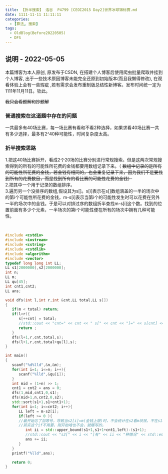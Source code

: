```yaml
---
title: 【折半搜索】 洛谷  P4799 [CEOI2015 Day2]世界冰球锦标赛.md
date: 1111-11-11 11:11:11
categories:
  - [算法, 搜索]
tags:
  - OldBlog(Before20220505)
  - DFS
---
```


## 说明 - 2022-05-05
本篇博客为本人原创, 原发布于CSDN, 在搭建个人博客后使用爬虫批量爬取并挂到个人博客, 出于一些技术原因博客未能完全还原到初始版本(而且我懒得修改), 在观看体验上会有一些瑕疵 ,若有需求会发布重制版总结性新博客。发布时间统一定为1111年11月11日。钦此。

~~我只会看题解和抄题解~~

### 普通搜索在这道题中存在的问题

一共最多有40场比赛，每一场比赛有看和不看2种选择，如果求看40场比赛一共有多少选择，最多有2^40种可能性，时间复杂度太高。

### 折半搜索思路

1.把这40场比赛拆开，看成2个20场的比赛分别进行常规搜索。但是这两次常规搜索得到的所有的可能性所花费的金钱都要用数组记录下来。（
~~数组中记录的是所有的可能性所花费的金钱，若金钱有相同的，也会重复记录下来，因为我们不是要找到所有的花费数目，而是找到所有的看比赛的可能性花费的金钱）~~  
2.把其中一个用于记录的数组排序。  
3.遍历另一个没排序的数组,假设其为s[]。s[i]表示在s[]数组涵盖的一半的场次中的第i个可能性所花费的金钱，m-s[i]表示当第i个的可能性发生时可以花费在另外一半的场次中的金钱。于是可以对排过序的数组折半查找m-s[i]这个数。找到的位置前面有多少个元素，一半场次的第i个可能性便在所有的场次中拥有几种可能性。


​    
```cpp
#include <cstdio>
#include <iostream>
#include <cstring>
#include <cstdlib>
#include <algorithm>
#include <vector>
typedef long long int LL;
LL s1[2000000],s2[2000000];
int n;
LL m;
LL qu[45];
int cnt1,cnt2;
LL ans;

void dfs(int l,int r,int &cnt,LL total,LL s[])
{
   if(m < total) return;
   if(l>r){
      s[++cnt] = total;
      //std::cout << "cnt=" << cnt << " s[" << cnt << "]=" << s[cnt] << std::endl;
      return ;
   }
   dfs(l+1,r,cnt,total,s);
   dfs(l+1,r,cnt,total+qu[l],s);
}

int main()
{
   scanf("%d%lld",&n,&m);
   for(int i=1; i<=n; i++){
      scanf("%lld",&qu[i]);
   }
   int mid = (1+n) >> 1;
   cnt1 = cnt2 = ans = 0;
   dfs(1,mid,cnt1,0,s1);
   dfs(mid+1,n,cnt2,0,s2);
   std::sort(s1+1,s1+cnt1+1);
   for(int i=1; i<=cnt2; i++){
      LL left = m-s2[i];
      if(left >= 0 ){
      //最开始忘了加等号，导致当s2[i]=m(金钱上限)时，不会统计在s2看m块钱，不在s1看的情况
      //其实这个if不用要，刚开始啥也不会，就瞎写的。
         int ii = std::upper_bound(s1+1,s1+1+cnt1,left)-(s1+1);
         //std::cout << "s2[" << i << "]有" << ii << "种情况" << std::endl;
         ans += ii;
      }
   }
   printf("%lld",ans);

   return 0;
}
```


​    

